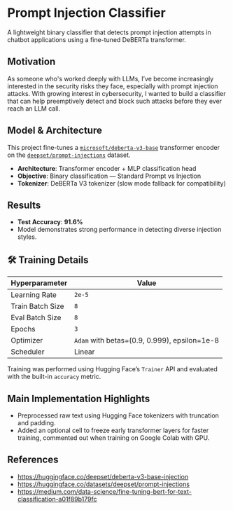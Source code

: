 
# Prompt Injection Classifier

A lightweight binary classifier that detects prompt injection attempts in chatbot applications using a fine-tuned DeBERTa transformer.

## Motivation

As someone who's worked deeply with LLMs, I’ve become increasingly interested in the security risks they face, especially with prompt injection attacks. With growing interest in cybersecurity, I wanted to build a classifier that can help preemptively detect and block such attacks before they ever reach an LLM call.

## Model & Architecture

This project fine-tunes a [`microsoft/deberta-v3-base`](https://huggingface.co/microsoft/deberta-v3-base) transformer encoder on the [`deepset/prompt-injections`](https://huggingface.co/datasets/deepset/prompt-injections) dataset.

- **Architecture**: Transformer encoder + MLP classification head
- **Objective**: Binary classification — Standard Prompt vs Injection
- **Tokenizer**: DeBERTa V3 tokenizer (slow mode fallback for compatibility)

## Results

- **Test Accuracy**: **91.6%**
- Model demonstrates strong performance in detecting diverse injection styles.

## 🛠️ Training Details

| Hyperparameter     | Value           |
|--------------------|-----------------|
| Learning Rate      | `2e-5`          |
| Train Batch Size   | `8`             |
| Eval Batch Size    | `8`             |
| Epochs             | `3`             |
| Optimizer          | `Adam` with betas=(0.9, 0.999), epsilon=1e-8 |
| Scheduler          | Linear          |

Training was performed using Hugging Face’s `Trainer` API and evaluated with the built-in `accuracy` metric.

## Main Implementation Highlights

- Preprocessed raw text using Hugging Face tokenizers with truncation and padding.
- Added an optional cell to freeze early transformer layers for faster training, commented out when training on Google Colab with GPU.

## References

- https://huggingface.co/deepset/deberta-v3-base-injection
- https://huggingface.co/datasets/deepset/prompt-injections
- https://medium.com/data-science/fine-tuning-bert-for-text-classification-a01f89b179fc
